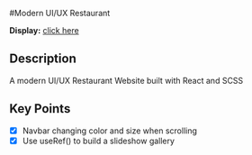 
#Modern UI/UX Restaurant

**Display:** [click here](https://hunterbiu1205.github.io/Modern-UI-UX-Restaurant/)


## **Description**

A modern UI/UX Restaurant Website built with React and SCSS

## **Key Points**

- [x] Navbar changing color and size when scrolling
- [x] Use useRef() to build a slideshow gallery

